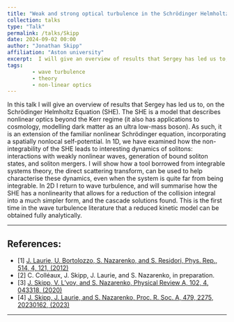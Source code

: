 ```yaml
---
title: "Weak and strong optical turbulence in the Schrödinger Helmholtz Equation"
collection: talks
type: "Talk"
permalink: /talks/Skipp
date: 2024-09-02 00:00
author: "Jonathan Skipp" 
affiliation: "Aston university"
excerpt:  I will give an overview of results that Sergey has led us to, on the Schrödinger Helmholtz Equation.  
tags: 
        - wave turbulence
        - theory
        - non-linear optics
---
```


In this talk I will give an overview of results that Sergey has led us to, on the Schrödinger Helmholtz Equation (SHE). The SHE is a model that describes nonlinear optics beyond the Kerr regime (it also has applications to cosmology, modelling dark matter as an ultra low-mass boson). As such, it is an extension of the familiar nonlinear Schrödinger equation, incorporating a spatially nonlocal self-potential. 
In 1D, we have examined how the non-integrability of the SHE leads to interesting dynamics of solitons: interactions with weakly nonlinear waves, generation of bound soliton states, and soliton mergers. I will show how a tool borrowed from integrable systems theory, the direct scattering transform, can be used to help characterise these dynamics, even when the system is quite far from being integrable. 
In 2D I return to wave turbulence, and will summarise how the SHE has a nonlinearity that allows for a reduction of the collision integral into a much simpler form, and the cascade solutions found. This is the first time in the wave turbulence literature that a reduced kinetic model can be obtained fully analytically. 

--- 

## References:

- [1] [J. Laurie, U. Bortolozzo, S. Nazarenko, and S. Residori, Phys. Rep., 514, 4, 121, (2012)](https://www.sciencedirect.com/science/article/pii/S0370157312000130?casa_token=ltwo4r3sR5kAAAAA:Gxyfjr1n-u0r9n1hoCmcnBoAtAiNvOMMsg-v7UWij5bhSenNM_glFdzHJusGndjKQ0dN8unqAw) 
- [2] C. Colléaux, J. Skipp, J. Laurie, and S. Nazarenko, in preparation.
- [3] [J. Skipp, V. L’vov, and S. Nazarenko, Physical Review A, 102, 4, 043318, (2020)](https://journals.aps.org/pra/pdf/10.1103/PhysRevA.102.043318?casa_token=pa_uFb3msS4AAAAA%3ATRjBPXPdV3eFrmRdMEYuLVeMNkeeb5--veJFtXp4iZDgC2m7vckAwmtyaKzI62JjIGf2PJjHeHlGQg)
- [4] [J. Skipp, J. Laurie, and S. Nazarenko, Proc. R. Soc. A, 479, 2275, 20230162, (2023)](https://royalsocietypublishing.org/doi/pdf/10.1098/rspa.2023.0162)
---

